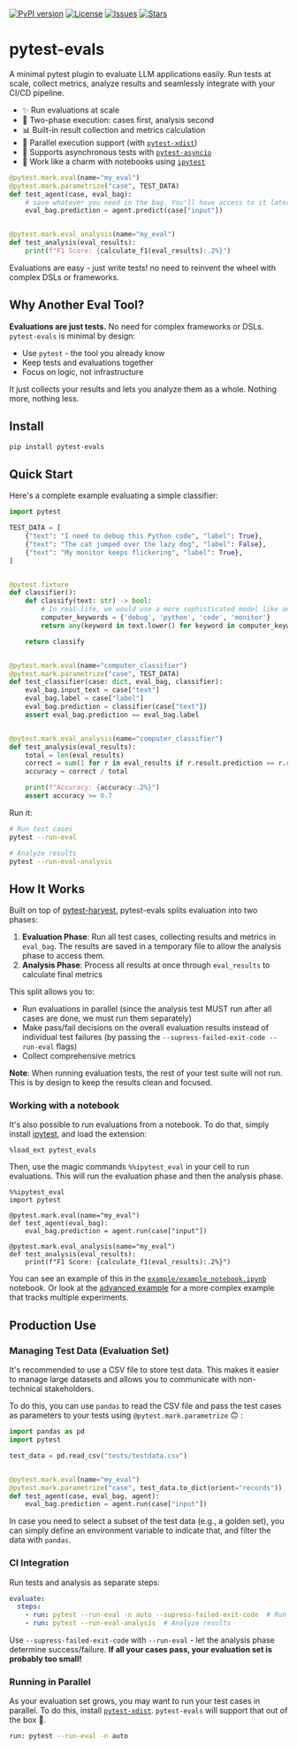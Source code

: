 [![PyPI version](https://img.shields.io/pypi/v/pytest-evals.svg)](https://pypi.org/p/pytest-evals)
[![License](https://img.shields.io/github/license/AlmogBaku/pytest-evals.svg)](https://github.com/AlmogBaku/pytest-evals/blob/main/LICENSE)
[![Issues](https://img.shields.io/github/issues/AlmogBaku/pytest-evals.svg)](https://github.com/AlmogBaku/pytest-evals/issues)
[![Stars](https://img.shields.io/github/stars/AlmogBaku/pytest-evals.svg)](https://github.com/AlmogBaku/pytest-evals/stargazers)

# pytest-evals

A minimal pytest plugin to evaluate LLM applications easily. Run tests at scale, collect metrics, analyze results and
seamlessly integrate with your CI/CD pipeline.

- ✨ Run evaluations at scale
- 🔄 Two-phase execution: cases first, analysis second
- 📊 Built-in result collection and metrics calculation
- 🚀 Parallel execution support (with [`pytest-xdist`](https://pytest-xdist.readthedocs.io/))
- 🔀 Supports asynchronous tests with [`pytest-asyncio`](https://pytest-asyncio.readthedocs.io/en/latest/)
- 📒 Work like a charm with notebooks using [`ipytest`](https://github.com/chmp/ipytest)

```python
@pytest.mark.eval(name="my_eval")
@pytest.mark.parametrize("case", TEST_DATA)
def test_agent(case, eval_bag):
    # save whatever you need in the bag. You'll have access to it later in the analysis phase
    eval_bag.prediction = agent.predict(case["input"])


@pytest.mark.eval_analysis(name="my_eval")
def test_analysis(eval_results):
    print(f"F1 Score: {calculate_f1(eval_results):.2%}")
```

Evaluations are easy - just write tests! no need to reinvent the wheel with complex DSLs or frameworks.

## Why Another Eval Tool?

**Evaluations are just tests.** No need for complex frameworks or DSLs. `pytest-evals` is minimal by design:

- Use `pytest` - the tool you already know
- Keep tests and evaluations together
- Focus on logic, not infrastructure

It just collects your results and lets you analyze them as a whole. Nothing more, nothing less.

## Install

```bash
pip install pytest-evals
```

## Quick Start

Here's a complete example evaluating a simple classifier:

```python
import pytest

TEST_DATA = [
    {"text": "I need to debug this Python code", "label": True},
    {"text": "The cat jumped over the lazy dog", "label": False},
    {"text": "My monitor keeps flickering", "label": True},
]


@pytest.fixture
def classifier():
    def classify(text: str) -> bool:
        # In real-life, we would use a more sophisticated model like an LLM for this :P
        computer_keywords = {'debug', 'python', 'code', 'monitor'}
        return any(keyword in text.lower() for keyword in computer_keywords)

    return classify


@pytest.mark.eval(name="computer_classifier")
@pytest.mark.parametrize("case", TEST_DATA)
def test_classifier(case: dict, eval_bag, classifier):
    eval_bag.input_text = case["text"]
    eval_bag.label = case["label"]
    eval_bag.prediction = classifier(case["text"])
    assert eval_bag.prediction == eval_bag.label


@pytest.mark.eval_analysis(name="computer_classifier")
def test_analysis(eval_results):
    total = len(eval_results)
    correct = sum(1 for r in eval_results if r.result.prediction == r.result.label)
    accuracy = correct / total

    print(f"Accuracy: {accuracy:.2%}")
    assert accuracy >= 0.7
```

Run it:

```bash
# Run test cases
pytest --run-eval

# Analyze results
pytest --run-eval-analysis
```

## How It Works

Built on top of [pytest-harvest](https://smarie.github.io/python-pytest-harvest/), pytest-evals splits evaluation into
two phases:

1. **Evaluation Phase**: Run all test cases, collecting results and metrics in `eval_bag`. The results are saved in a
   temporary file to allow the analysis phase to access them.
2. **Analysis Phase**: Process all results at once through `eval_results` to calculate final metrics

This split allows you to:

- Run evaluations in parallel (since the analysis test MUST run after all cases are done, we must run them separately)
- Make pass/fail decisions on the overall evaluation results instead of individual test failures (by passing the
  `--supress-failed-exit-code --run-eval` flags)
- Collect comprehensive metrics

**Note**: When running evaluation tests, the rest of your test suite will not run. This is by design to keep the results
clean and focused.

### Working with a notebook

It's also possible to run evaluations from a notebook. To do that, simply
install [ipytest](https://github.com/chmp/ipytest), and
load the extension:

```ipython
%load_ext pytest_evals
```

Then, use the magic commands `%%ipytest_eval` in your cell to run evaluations. This will run the evaluation phase and
then the analysis phase.

```ipython
%%ipytest_eval
import pytest

@pytest.mark.eval(name="my_eval")
def test_agent(eval_bag):
    eval_bag.prediction = agent.run(case["input"])
    
@pytest.mark.eval_analysis(name="my_eval")
def test_analysis(eval_results):
    print(f"F1 Score: {calculate_f1(eval_results):.2%}")
```

You can see an example of this in the [`example/example_notebook.ipynb`](example/example_notebook.ipynb) notebook. Or
look at the [advanced example](example/example_notebook_advanced.ipynb) for a more complex example that tracks multiple
experiments.

## Production Use

### Managing Test Data (Evaluation Set)

It's recommended to use a CSV file to store test data. This makes it easier to manage large datasets and allows you to
communicate with non-technical stakeholders.

To do this, you can use `pandas` to read the CSV file and pass the test cases as parameters to your tests using
`@pytest.mark.parametrize` 🙃 :

```python
import pandas as pd
import pytest

test_data = pd.read_csv("tests/testdata.csv")


@pytest.mark.eval(name="my_eval")
@pytest.mark.parametrize("case", test_data.to_dict(orient="records"))
def test_agent(case, eval_bag, agent):
    eval_bag.prediction = agent.run(case["input"])
```

In case you need to select a subset of the test data (e.g., a golden set), you can simply define an environment variable
to indicate that, and filter the data with `pandas`.

### CI Integration

Run tests and analysis as separate steps:

```yaml
evaluate:
  steps:
    - run: pytest --run-eval -n auto --supress-failed-exit-code  # Run cases in parallel
    - run: pytest --run-eval-analysis  # Analyze results
```

Use `--supress-failed-exit-code` with `--run-eval` - let the analysis phase determine success/failure. **If all your
cases pass, your evaluation set is probably too small!**

### Running in Parallel

As your evaluation set grows, you may want to run your test cases in parallel. To do this, install
[`pytest-xdist`](https://pytest-xdist.readthedocs.io/). `pytest-evals` will support that out of the box 🚀.

```bash
run: pytest --run-eval -n auto
```